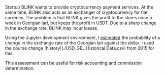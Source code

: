 Startup BLINK wants to provide cryptocurrency payment services. At the same time, BLINK also acts as an exchanger of cryptocurrency for fiat currency. The problem is that BLINK gives the profit to the stores once a week in Georgian lari, but keeps the profit in USDT. Due to a sharp change in the exchange rate, BLINK may incur losses.

Using the Jupyter development environment, I [estimated](./USD_GEL.md) the probability of a change in the exchange rate of the Georgian lari against the dollar. I used the course change [history](./USD_GEL Historical Data.csv) from 2015 for this.

This assessment can be useful for risk accounting and commission determination.